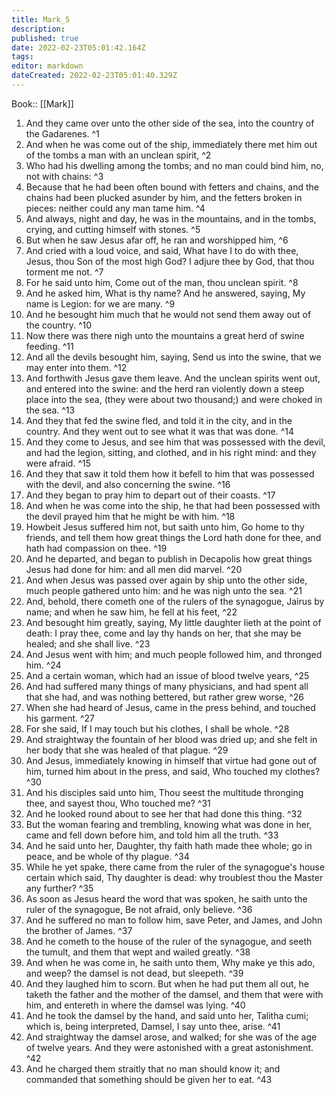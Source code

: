 ```yaml
---
title: Mark_5
description: 
published: true
date: 2022-02-23T05:01:42.164Z
tags: 
editor: markdown
dateCreated: 2022-02-23T05:01:40.329Z
---
```


 Book:: [[Mark]]
 1. And they came over unto the other side of the sea, into the country of the Gadarenes. ^1
 2. And when he was come out of the ship, immediately there met him out of the tombs a man with an unclean spirit, ^2
 3. Who had his dwelling among the tombs; and no man could bind him, no, not with chains: ^3
 4. Because that he had been often bound with fetters and chains, and the chains had been plucked asunder by him, and the fetters broken in pieces: neither could any man tame him. ^4
 5. And always, night and day, he was in the mountains, and in the tombs, crying, and cutting himself with stones. ^5
 6. But when he saw Jesus afar off, he ran and worshipped him, ^6
 7. And cried with a loud voice, and said, What have I to do with thee, Jesus, thou Son of the most high God? I adjure thee by God, that thou torment me not. ^7
 8. For he said unto him, Come out of the man, thou unclean spirit. ^8
 9. And he asked him, What is thy name? And he answered, saying, My name is Legion: for we are many. ^9
 10. And he besought him much that he would not send them away out of the country. ^10
 11. Now there was there nigh unto the mountains a great herd of swine feeding. ^11
 12. And all the devils besought him, saying, Send us into the swine, that we may enter into them. ^12
 13. And forthwith Jesus gave them leave. And the unclean spirits went out, and entered into the swine: and the herd ran violently down a steep place into the sea, (they were about two thousand;) and were choked in the sea. ^13
 14. And they that fed the swine fled, and told it in the city, and in the country. And they went out to see what it was that was done. ^14
 15. And they come to Jesus, and see him that was possessed with the devil, and had the legion, sitting, and clothed, and in his right mind: and they were afraid. ^15
 16. And they that saw it told them how it befell to him that was possessed with the devil, and also concerning the swine. ^16
 17. And they began to pray him to depart out of their coasts. ^17
 18. And when he was come into the ship, he that had been possessed with the devil prayed him that he might be with him. ^18
 19. Howbeit Jesus suffered him not, but saith unto him, Go home to thy friends, and tell them how great things the Lord hath done for thee, and hath had compassion on thee. ^19
 20. And he departed, and began to publish in Decapolis how great things Jesus had done for him: and all men did marvel. ^20
 21. And when Jesus was passed over again by ship unto the other side, much people gathered unto him: and he was nigh unto the sea. ^21
 22. And, behold, there cometh one of the rulers of the synagogue, Jairus by name; and when he saw him, he fell at his feet, ^22
 23. And besought him greatly, saying, My little daughter lieth at the point of death: I pray thee, come and lay thy hands on her, that she may be healed; and she shall live. ^23
 24. And Jesus went with him; and much people followed him, and thronged him. ^24
 25. And a certain woman, which had an issue of blood twelve years, ^25
 26. And had suffered many things of many physicians, and had spent all that she had, and was nothing bettered, but rather grew worse, ^26
 27. When she had heard of Jesus, came in the press behind, and touched his garment. ^27
 28. For she said, If I may touch but his clothes, I shall be whole. ^28
 29. And straightway the fountain of her blood was dried up; and she felt in her body that she was healed of that plague. ^29
 30. And Jesus, immediately knowing in himself that virtue had gone out of him, turned him about in the press, and said, Who touched my clothes? ^30
 31. And his disciples said unto him, Thou seest the multitude thronging thee, and sayest thou, Who touched me? ^31
 32. And he looked round about to see her that had done this thing. ^32
 33. But the woman fearing and trembling, knowing what was done in her, came and fell down before him, and told him all the truth. ^33
 34. And he said unto her, Daughter, thy faith hath made thee whole; go in peace, and be whole of thy plague. ^34
 35. While he yet spake, there came from the ruler of the synagogue's house certain which said, Thy daughter is dead: why troublest thou the Master any further? ^35
 36. As soon as Jesus heard the word that was spoken, he saith unto the ruler of the synagogue, Be not afraid, only believe. ^36
 37. And he suffered no man to follow him, save Peter, and James, and John the brother of James. ^37
 38. And he cometh to the house of the ruler of the synagogue, and seeth the tumult, and them that wept and wailed greatly. ^38
 39. And when he was come in, he saith unto them, Why make ye this ado, and weep? the damsel is not dead, but sleepeth. ^39
 40. And they laughed him to scorn. But when he had put them all out, he taketh the father and the mother of the damsel, and them that were with him, and entereth in where the damsel was lying. ^40
 41. And he took the damsel by the hand, and said unto her, Talitha cumi; which is, being interpreted, Damsel, I say unto thee, arise. ^41
 42. And straightway the damsel arose, and walked; for she was of the age of twelve years. And they were astonished with a great astonishment. ^42
 43. And he charged them straitly that no man should know it; and commanded that something should be given her to eat. ^43
